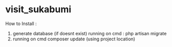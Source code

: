 # visit_sukabumi
How to Install :
1. generate database (if doesnt exist) running on cmd : php artisan migrate
2. running on cmd composer update (using project location) 
